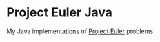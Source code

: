 # Project Euler Java

My Java implementations of [Project Euler](https://projecteuler.net/) problems